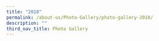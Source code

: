 ```yaml
---
title: "2018"
permalink: /about-us/Photo-Gallery/photo-gallery-2018/
description: ""
third_nav_title: Photo Gallery
---
```


